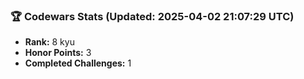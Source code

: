 ### 🏆 Codewars Stats (Updated: 2025-04-02 21:07:29 UTC)

- **Rank:** 8 kyu
- **Honor Points:** 3
- **Completed Challenges:** 1
